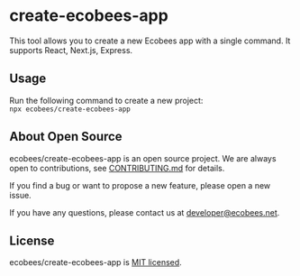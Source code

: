 # create-ecobees-app

This tool allows you to create a new Ecobees app with a single command. It supports React, Next.js, Express.

## Usage

Run the following command to create a new project:  
`npx ecobees/create-ecobees-app`

## About Open Source

ecobees/create-ecobees-app is an open source project. We are always open to contributions, see [CONTRIBUTING.md](CONTRIBUTING.md) for details.

If you find a bug or want to propose a new feature, please open a new issue.

If you have any questions, please contact us at [developer@ecobees.net](mailto:developer@ecobees.com).

## License

ecobees/create-ecobees-app is [MIT licensed](LICENSE).

